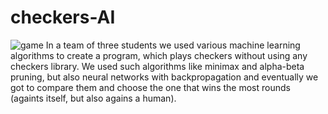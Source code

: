 # checkers-AI
![game](https://user-images.githubusercontent.com/59509836/152882738-58a80f5b-a46a-465e-a3fd-7de48453fa11.gif)
In a team of three students we used various machine learning algorithms to create a program, which plays checkers without using any checkers library. We used such algorithms like minimax and alpha-beta pruning, but also neural networks with backpropagation and eventually we got to compare them and choose the one that wins the most rounds (againts itself, but also agains a human).
